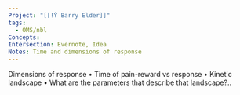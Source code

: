 ```yaml
---
Project: "[[!Ý Barry Elder]]"
tags:
  - OMS/nbl
Concepts: 
Intersection: Evernote, Idea
Notes: Time and dimensions of response
---
```

 Dimensions of response • 
 Time of pain-reward vs response • 
 Kinetic landscape •
	 What are the parameters that describe that landscape?..